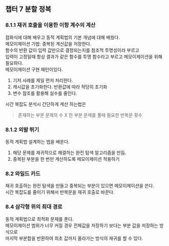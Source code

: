## 챕터 7 분할 정복

### 8.1.1 재귀 호출을 이용한 이항 계수의 계산

점화식에 대해 배우고 동적 계획법의 기본 개념에 대해 배웠다.<br>
메모이제이션 기법: 중복된 계산값을 저장한다.<br>
함수의 반환 값이 입력 값만으로 결정되는지를 참조적 투명성이라 부르고<br>
입력이 고정일때 항상 결과가 같은 함수를 투명 함수라고 부르고 메모이제이션을 위해 필요하다.<br>
메모이제이션 구현 패턴이있다.<br>

1. 기저 사례를 제일 먼저 처리한다.
2. 캐시값을 초기화한다. 반환값에 따라 적당히 초기화
3. 변수 참조를 활용해 실수를 줄인다.<br>

시간 복잡도 분석시 간단하게 계산 하는법은

> 존재하는 부분 문제의 수 X 한 부분 문제를 풀때 필요한 반복문 횟수

### 8.1.2 외발 뛰기

동적 계획법 설계하는 법을 배운다.<br>

1. 해당 문제를 재귀적으로 해결하는 완전 탐색 알고리즘을 만듬.
2. 중복된 부분을 한 번만 계산하도록 메모이제이션 적용하기

### 8.2 와일드 카드

재귀 호출하는 완전 탐색을 만들고 중복되는 부분이 있으면 메모이제이션을 쓴다.<br>
시간 복잡도를 줄이기 위해서 반복문을 재귀 호출로 바꾼다.

### 8.4 삼각형 위의 최대 경로

동적 계획법으로 최적화 문제를 푼다.<br>
메모이제이션 범위가 너무 커질 경우 전체값을 저장하기 보다는 부분 값을 저장하는 방식으로<br>
마지막 부분합을 반환하여 최초 값까지 올라가는 방식의 재귀를 할 수 있다.
